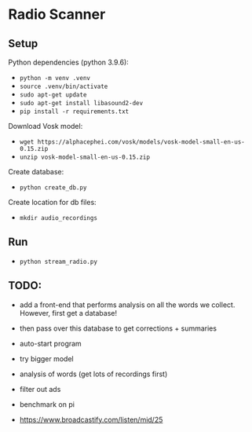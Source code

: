 # Radio Scanner

## Setup

Python dependencies (python 3.9.6):
- `python -m venv .venv`
- `source .venv/bin/activate`
- `sudo apt-get update`
- `sudo apt-get install libasound2-dev`
- `pip install -r requirements.txt`

Download Vosk model:
- `wget https://alphacephei.com/vosk/models/vosk-model-small-en-us-0.15.zip`
- `unzip vosk-model-small-en-us-0.15.zip`

Create database:
- `python create_db.py`

Create location for db files:
- `mkdir audio_recordings`


## Run

- `python stream_radio.py`


## TODO:

- add a front-end that performs analysis on all the words we collect. However, first get a database!
- then pass over this database to get corrections + summaries
- auto-start program

- try bigger model
- analysis of words (get lots of recordings first)
- filter out ads
- benchmark on pi
- https://www.broadcastify.com/listen/mid/25
